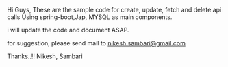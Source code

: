 
Hi Guys,
These are the sample code for create, update, fetch and delete api calls Using spring-boot,Jap, MYSQL as main components.

i will update the code and document ASAP.

for suggestion, please send mail to nikesh.sambari@gmail.com 

Thanks..!!
Nikesh, Sambari

